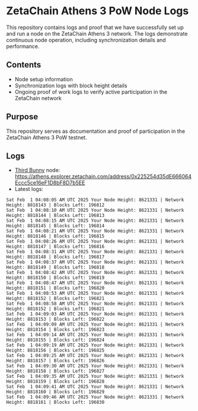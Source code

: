 # ZetaChain Athens 3 PoW Node Logs
This repository contains logs and proof that we have successfully set up and run a node on the ZetaChain Athens 3 network. The logs demonstrate continuous node operation, including synchronization details and performance.

## Contents
- Node setup information
- Synchronization logs with block height details
- Ongoing proof of work logs to verify active participation in the ZetaChain network

## Purpose
This repository serves as documentation and proof of participation in the ZetaChain Athens 3 PoW testnet.

## Logs

- [Third Bunny](https://thirdbunny.xyz/) node: https://athens.explorer.zetachain.com/address/0x225254d35dE666064Eccc5ce16eF1D8bF8D7b5EE
- Latest logs:
```
Sat Feb  1 04:08:05 AM UTC 2025 Your Node Height: 8621331 | Network Height: 8818143 | Blocks Left: 196812
Sat Feb  1 04:08:10 AM UTC 2025 Your Node Height: 8621331 | Network Height: 8818144 | Blocks Left: 196813
Sat Feb  1 04:08:15 AM UTC 2025 Your Node Height: 8621331 | Network Height: 8818145 | Blocks Left: 196814
Sat Feb  1 04:08:21 AM UTC 2025 Your Node Height: 8621331 | Network Height: 8818146 | Blocks Left: 196815
Sat Feb  1 04:08:26 AM UTC 2025 Your Node Height: 8621331 | Network Height: 8818147 | Blocks Left: 196816
Sat Feb  1 04:08:31 AM UTC 2025 Your Node Height: 8621331 | Network Height: 8818148 | Blocks Left: 196817
Sat Feb  1 04:08:37 AM UTC 2025 Your Node Height: 8621331 | Network Height: 8818149 | Blocks Left: 196818
Sat Feb  1 04:08:42 AM UTC 2025 Your Node Height: 8621331 | Network Height: 8818150 | Blocks Left: 196819
Sat Feb  1 04:08:47 AM UTC 2025 Your Node Height: 8621331 | Network Height: 8818151 | Blocks Left: 196820
Sat Feb  1 04:08:53 AM UTC 2025 Your Node Height: 8621331 | Network Height: 8818152 | Blocks Left: 196821
Sat Feb  1 04:08:58 AM UTC 2025 Your Node Height: 8621331 | Network Height: 8818152 | Blocks Left: 196821
Sat Feb  1 04:09:03 AM UTC 2025 Your Node Height: 8621331 | Network Height: 8818153 | Blocks Left: 196822
Sat Feb  1 04:09:09 AM UTC 2025 Your Node Height: 8621331 | Network Height: 8818154 | Blocks Left: 196823
Sat Feb  1 04:09:14 AM UTC 2025 Your Node Height: 8621331 | Network Height: 8818155 | Blocks Left: 196824
Sat Feb  1 04:09:19 AM UTC 2025 Your Node Height: 8621331 | Network Height: 8818156 | Blocks Left: 196825
Sat Feb  1 04:09:25 AM UTC 2025 Your Node Height: 8621331 | Network Height: 8818157 | Blocks Left: 196826
Sat Feb  1 04:09:30 AM UTC 2025 Your Node Height: 8621331 | Network Height: 8818158 | Blocks Left: 196827
Sat Feb  1 04:09:35 AM UTC 2025 Your Node Height: 8621331 | Network Height: 8818159 | Blocks Left: 196828
Sat Feb  1 04:09:41 AM UTC 2025 Your Node Height: 8621331 | Network Height: 8818160 | Blocks Left: 196829
Sat Feb  1 04:09:46 AM UTC 2025 Your Node Height: 8621331 | Network Height: 8818161 | Blocks Left: 196830
```
